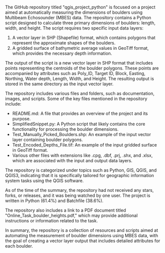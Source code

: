The GitHub repository titled "qgis_project_python" is focused on a project aimed at automatically measuring the dimensions of boulders using Multibeam Echosounder (MBES) data. The repository contains a Python script designed to calculate three primary dimensions of boulders: length, width, and height. The script requires two specific input data layers:

1. A vector layer in SHP (Shapefile) format, which contains polygons that represent the approximate shapes of the boulders.
2. A gridded surface of bathymetric average values in GeoTiff format, which provides the necessary depth information.

The output of the script is a new vector layer in SHP format that includes points representing the centroids of the boulder polygons. These points are accompanied by attributes such as Poly_ID, Target ID, Block, Easting, Northing, Water depth, Length, Width, and Height. The resulting output is stored in the same directory as the input vector layer.

The repository includes various files and folders, such as documentation, images, and scripts. Some of the key files mentioned in the repository include:

- README.md: A file that provides an overview of the project and its purpose.
- SimplifiedSnippet.py: A Python script that likely contains the core functionality for processing the boulder dimensions.
- Test_Manually_Picked_Boulders.shp: An example of the input vector layer containing boulder polygons.
- Test_Encoded_Depths_File.tif: An example of the input gridded surface in GeoTiff format.
- Various other files with extensions like .cpg, .dbf, .prj, .shx, and .xlsx, which are associated with the input and output data layers.

The repository is categorized under topics such as Python, GIS, QGIS, and QGIS3, indicating that it is specifically tailored for geographic information system tasks using the QGIS software.

As of the time of the summary, the repository had not received any stars, forks, or releases, and it was being watched by one user. The project is written in Python (61.4%) and Batchfile (38.6%).

The repository also includes a link to a PDF document titled "Online_Task_boulder_heights.pdf," which may provide additional instructions or information related to the task.

In summary, the repository is a collection of resources and scripts aimed at automating the measurement of boulder dimensions using MBES data, with the goal of creating a vector layer output that includes detailed attributes for each boulder.
